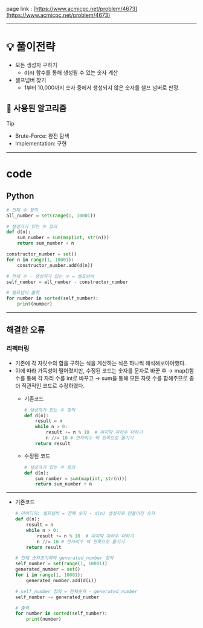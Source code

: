 page link : [https://www.acmicpc.net/problem/4673](https://www.acmicpc.net/problem/4673)

---

# 💡 풀이전략

- 모든 생성자 구하기
    - d(n) 함수를 통해 생성될 수 있는 숫자 계산
- 셀프넘버 찾기
    - 1부터 10,000까지 숫자 중에서 생성되지 않은 숫자를 셀프 넘버로 판정.

## 🎨 사용된 알고리즘

> [!tip]
> - Brute-Force: 완전 탐색
> - Implementation: 구현

---

# code

## Python

```python
# 전체 수 정의
all_number = set(range(1, 10001))

# 생성자가 있는 수 정의
def d(n):
    sum_number = sum(map(int, str(n)))
    return sum_number + n

constructor_number = set()
for n in range(1, 10001):
    constructor_number.add(d(n))

# 전체 수 - 생성자가 있는 수 = 셀프넘버
self_number = all_number - constructor_number

# 셀프넘버 출력
for number in sorted(self_number):
    print(number)
```

---

## 해결한 오류

### 리펙터링

- 기존에 각 자릿수의 합을 구하는 식을 계산하는 식은 하나씩 해석해보아야했다.
- 이에 따라 가독성이 떨어졌지만, 수정된 코드는 숫자를 문자로 바꾼 후 → map()함수를 통해 각 자리 수를 int로 바꾸고 → sum을 통해 모든 자릿 수를 합해주므로 좀 더 직관적인 코드로 수정하였다.
    - 기존코드
        
        ```python
        # 생성자가 있는 수 정의
        def d(n):
            result = n
            while n > 0:
                result += n % 10  # 마지막 자리수 더하기
                n //= 10 # 한자리수 씩 왼쪽으로 옮기기
            return result
        ```
        
    
    - 수정된 코드
        
        ```python
        # 생성자가 있는 수 정의
        def d(n):
            sum_number = sum(map(int, str(n)))
            return sum_number + n
        ```
        

---

- 기존코드
    
    ```python
    # 아이디어: 셀프넘버 = 전체 숫자 - d(n) 생성자로 만들어진 숫자
    def d(n):
        result = n
        while n > 0:
            result += n % 10  # 마지막 자리수 더하기
            n //= 10 # 한자리수 씩 왼쪽으로 옮기기
        return result
    
    # 전체 숫자초기화와 generated_number 정의
    self_number = set(range(1, 10001))
    generated_number = set()
    for i in range(1, 10001):
        generated_number.add(d(i))    
    
    # self_number 정의 = 전체숫자 - generated_number
    self_number -= generated_number
    
    # 출력
    for number in sorted(self_number):
        print(number)
    ```
